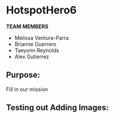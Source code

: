 # HotspotHero6

**TEAM MEMBERS** 
* Melissa Ventura-Parra
* Brianne Guerrero
* Taeyonn Reynolds 
* Alex Gutierrez

## Purpose:
Fill in our mission

## Testing out Adding Images:
